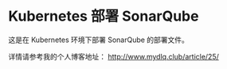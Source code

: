 # Kubernetes 部署 SonarQube

这是在 Kubernetes 环境下部署 SonarQube 的部署文件。

详情请参考我的个人博客地址： http://www.mydlq.club/article/25/
